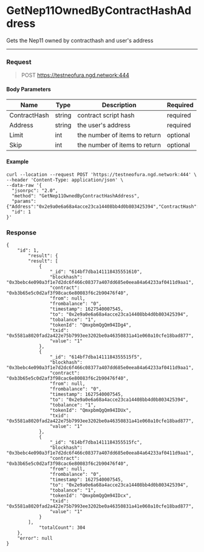 # GetNep11OwnedByContractHashAddress
Gets the Nep11 owned by contracthash and user's address
<hr>

### Request

> POST https://testneofura.ngd.network:444

#### Body Parameters

|    Name    | Type | Description | Required |
| ---------- | --- |    ------    | ----|
| ContractHash    | string|  contract script hash| required|
| Address   | string|  the user's address| required|
| Limit    | int|  the number of items to return| optional|
| Skip    | int|  the number of items to return| optional |


#### Example
```
curl --location --request POST 'https://testneofura.ngd.network:444' \
--header 'Content-Type: application/json' \
--data-raw '{  
  "jsonrpc": "2.0",
  "method": "GetNep11OwnedByContractHashAddress",
  "params": {"Address":"0x2e9a0e6a68a4acce23ca14408bb4d0b803425394","ContractHash":"0xb3b65e5c0d2af3f98cac6e80083f6c2b90476f40","limit":3},
  "id": 1
}'
```
### Response
```json5
{
    "id": 1,
        "result": {
        "result": [
            {
                "_id": "614bf7dba141118435551610",
                "blockhash": "0x3bebc4e090a3f1e7d2dc6f466c08377a407dd685e0eea84a64233af0411d9aa1",
                "contract": "0xb3b65e5c0d2af3f98cac6e80083f6c2b90476f40",
                "from": null,
                "frombalance": "0",
                "timestamp": 1627540007545,
                "to": "0x2e9a0e6a68a4acce23ca14408bb4d0b803425394",
                "tobalance": "1",
                "tokenId": "QmxpbmQgQm94IDg4",
                "txid": "0x5581a8020fad2a422e75b7993ee3202be0a46350831a41e060a10cfe18bad877",
                "value": "1"
            },
            {
                "_id": "614bf7dba1411184355515f5",
                "blockhash": "0x3bebc4e090a3f1e7d2dc6f466c08377a407dd685e0eea84a64233af0411d9aa1",
                "contract": "0xb3b65e5c0d2af3f98cac6e80083f6c2b90476f40",
                "from": null,
                "frombalance": "0",
                "timestamp": 1627540007545,
                "to": "0x2e9a0e6a68a4acce23ca14408bb4d0b803425394",
                "tobalance": "1",
                "tokenId": "QmxpbmQgQm94IDUx",
                "txid": "0x5581a8020fad2a422e75b7993ee3202be0a46350831a41e060a10cfe18bad877",
                "value": "1"
            },
            {
                "_id": "614bf7dba1411184355515fc",
                "blockhash": "0x3bebc4e090a3f1e7d2dc6f466c08377a407dd685e0eea84a64233af0411d9aa1",
                "contract": "0xb3b65e5c0d2af3f98cac6e80083f6c2b90476f40",
                "from": null,
                "frombalance": "0",
                "timestamp": 1627540007545,
                "to": "0x2e9a0e6a68a4acce23ca14408bb4d0b803425394",
                "tobalance": "1",
                "tokenId": "QmxpbmQgQm94IDcx",
                "txid": "0x5581a8020fad2a422e75b7993ee3202be0a46350831a41e060a10cfe18bad877",
                "value": "1"
            }
        ],
            "totalCount": 304
    },
    "error": null
}
```
